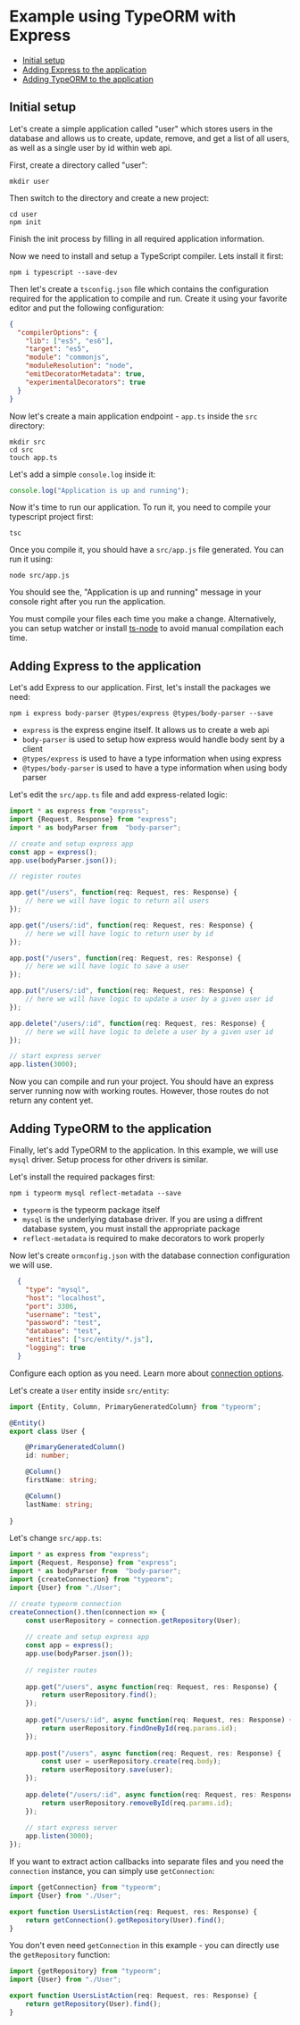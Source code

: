 # Example using TypeORM with Express

* [Initial setup](#initial-setup)
* [Adding Express to the application](#adding-express-to-the-application)
* [Adding TypeORM to the application](#adding-typeorm-to-the-application)

## Initial setup

Let's create a simple application called "user" which stores users in the database
and allows us to create, update, remove, and get a list of all users, as well as a single user by id
within web api.

First, create a directory called "user":

```
mkdir user
```

Then switch to the directory and create a new project:

```
cd user
npm init
``` 

Finish the init process by filling in all required application information.

Now we need to install and setup a TypeScript compiler. Lets install it first:

```
npm i typescript --save-dev
```

Then let's create a `tsconfig.json` file which contains the configuration required for the application to 
compile and run. Create it using your favorite editor and put the following configuration:

```json
{
  "compilerOptions": {
    "lib": ["es5", "es6"],
    "target": "es5",
    "module": "commonjs",
    "moduleResolution": "node",
    "emitDecoratorMetadata": true,
    "experimentalDecorators": true
  }
}
``` 

Now let's create a main application endpoint - `app.ts` inside the `src` directory:

```
mkdir src
cd src
touch app.ts
```

Let's add a simple `console.log` inside it:

```typescript
console.log("Application is up and running");
```

Now it's time to run our application.
To run it, you need to compile your typescript project first:

```
tsc
```

Once you compile it, you should have a `src/app.js` file generated.
You can run it using:

```
node src/app.js
```

You should see the, "Application is up and running" message in your console right after you run the application.

You must compile your files each time you make a change.
Alternatively, you can setup watcher or install [ts-node](http://github.com/ts-node/ts-node) to avoid manual compilation each time.

## Adding Express to the application

Let's add Express to our application. First, let's install the packages we need:

```
npm i express body-parser @types/express @types/body-parser --save
```

* `express` is the express engine itself. It allows us to create a web api
* `body-parser` is used to setup how express would handle body sent by a client
* `@types/express` is used to have a type information when using express
* `@types/body-parser` is used to have a type information when using body parser

Let's edit the `src/app.ts` file and add express-related logic:

```typescript
import * as express from "express";
import {Request, Response} from "express";
import * as bodyParser from  "body-parser";

// create and setup express app
const app = express();
app.use(bodyParser.json());

// register routes

app.get("/users", function(req: Request, res: Response) {
    // here we will have logic to return all users
});

app.get("/users/:id", function(req: Request, res: Response) {
    // here we will have logic to return user by id
});

app.post("/users", function(req: Request, res: Response) {
    // here we will have logic to save a user
});

app.put("/users/:id", function(req: Request, res: Response) {
    // here we will have logic to update a user by a given user id
});

app.delete("/users/:id", function(req: Request, res: Response) {
    // here we will have logic to delete a user by a given user id
});

// start express server
app.listen(3000);
```

Now you can compile and run your project.
You should have an express server running now with working routes.
However, those routes do not return any content yet.

## Adding TypeORM to the application

Finally, let's add TypeORM to the application. 
In this example, we will use `mysql` driver.
Setup process for other drivers is similar.

Let's install the required packages first:

```
npm i typeorm mysql reflect-metadata --save
```

* `typeorm` is the typeorm package itself
* `mysql` is the underlying database driver. 
If you are using a diffrent database system,  you must install the appropriate package
* `reflect-metadata` is required to make decorators to work properly

Now let's create `ormconfig.json` with the database connection configuration we will use.

```json
  {
    "type": "mysql",
    "host": "localhost",
    "port": 3306,
    "username": "test",
    "password": "test",
    "database": "test",
    "entities": ["src/entity/*.js"],
    "logging": true
  }
```

Configure each option as you need.
Learn more about [connection options](./connection-options.md).

Let's create a `User` entity inside `src/entity`:

```typescript
import {Entity, Column, PrimaryGeneratedColumn} from "typeorm";

@Entity()
export class User {

    @PrimaryGeneratedColumn()
    id: number;

    @Column()
    firstName: string;

    @Column()
    lastName: string;
    
}
```

Let's change `src/app.ts`:

```typescript
import * as express from "express";
import {Request, Response} from "express";
import * as bodyParser from  "body-parser";
import {createConnection} from "typeorm";
import {User} from "./User";

// create typeorm connection
createConnection().then(connection => {
    const userRepository = connection.getRepository(User);
    
    // create and setup express app
    const app = express();
    app.use(bodyParser.json());
    
    // register routes
    
    app.get("/users", async function(req: Request, res: Response) {
        return userRepository.find();
    });
    
    app.get("/users/:id", async function(req: Request, res: Response) {
        return userRepository.findOneById(req.params.id);
    });
    
    app.post("/users", async function(req: Request, res: Response) {
        const user = userRepository.create(req.body);
        return userRepository.save(user);
    });
    
    app.delete("/users/:id", async function(req: Request, res: Response) {
        return userRepository.removeById(req.params.id);
    });
    
    // start express server
    app.listen(3000);
});
```

If you want to extract action callbacks into separate files and you need the `connection` instance,
you can simply use `getConnection`:

```typescript
import {getConnection} from "typeorm";
import {User} from "./User";

export function UsersListAction(req: Request, res: Response) {
    return getConnection().getRepository(User).find();
}
```

You don't even need `getConnection` in this example - you can directly use the `getRepository` function:

```typescript
import {getRepository} from "typeorm";
import {User} from "./User";

export function UsersListAction(req: Request, res: Response) {
    return getRepository(User).find();
}
```
